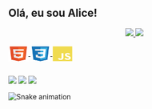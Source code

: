 ## Olá, eu sou Alice!


<div align="center">
  <a href="https://github.com/dias0pe">
  <img flex-direction:"row" height="200em" src="https://github-readme-stats.vercel.app/api?username=dias0pe&show_icons=true&theme=transparent"/>
  <img flex-direction:"row" height="200em" src="https://github-readme-stats.vercel.app/api/top-langs/?username=dias0pe&show_icons=true&theme=transparent"/>
</div>
<div style="display: inline_block"><br>
  <img align="center" alt="HTML" height="30" width="40" src="https://raw.githubusercontent.com/devicons/devicon/master/icons/html5/html5-original.svg">
  <img align="center" alt="CSS" height="30" width="40" src="https://raw.githubusercontent.com/devicons/devicon/master/icons/css3/css3-original.svg">
  <img align="center" alt="Js" height="30" width="40" src="https://raw.githubusercontent.com/devicons/devicon/master/icons/javascript/javascript-plain.svg">
</div>

##

<div> 
  
  <a href="https://www.instagram.com/dias0pe/" target="_blank"><img src="https://img.shields.io/badge/-Instagram-%23E4405F?style=for-the-badge&logo=instagram&logoColor=white" target="_blank"></a>
  <a href="mailto:alice.dias.pe@gmail.com"><img src="https://img.shields.io/badge/-Gmail-%23333?style=for-the-badge&logo=gmail&logoColor=white" target="_blank"></a>
  <a href="https://www.linkedin.com/in/alice-dias-pereira/" target="_blank"><img src="https://img.shields.io/badge/-LinkedIn-%230077B5?style=for-the-badge&logo=linkedin&logoColor=white" target="_blank"></a> 
 
 ![Snake animation](https://github.com/dias0pe/dias0pe/blob/output/github-contribution-grid-snake.svg)
 
</div>
